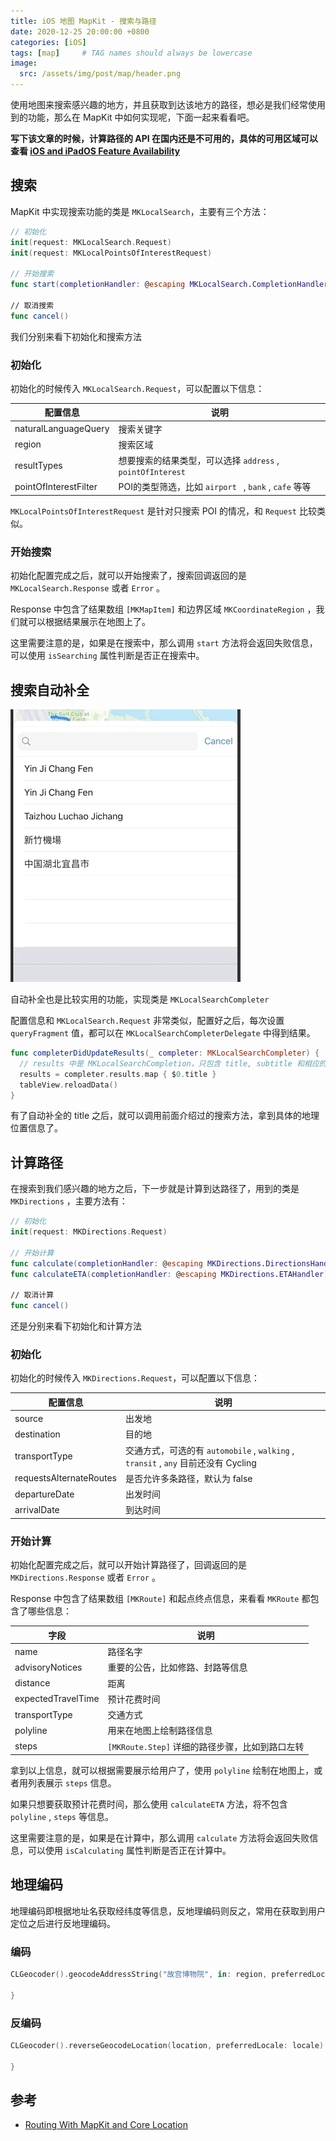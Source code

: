 ```yaml
---
title: iOS 地图 MapKit - 搜索与路径
date: 2020-12-25 20:00:00 +0800
categories: [iOS]
tags: [map]     # TAG names should always be lowercase
image:
  src: /assets/img/post/map/header.png
---
```


使用地图来搜索感兴趣的地方，并且获取到达该地方的路径，想必是我们经常使用到的功能，那么在 MapKit 中如何实现呢，下面一起来看看吧。

**写下该文章的时候，计算路径的 API 在国内还是不可用的，具体的可用区域可以查看 [iOS and iPadOS Feature Availability](https://www.apple.com/ios/feature-availability/#maps-directions)**

## 搜索

MapKit 中实现搜索功能的类是 `MKLocalSearch`，主要有三个方法：

```swift
// 初始化
init(request: MKLocalSearch.Request)
init(request: MKLocalPointsOfInterestRequest)

// 开始搜索
func start(completionHandler: @escaping MKLocalSearch.CompletionHandler)

// 取消搜索
func cancel()
```

我们分别来看下初始化和搜索方法

### 初始化

初始化的时候传入 `MKLocalSearch.Request`，可以配置以下信息：

| 配置信息              | 说明                                                       |
| --------------------- | ---------------------------------------------------------- |
| naturalLanguageQuery  | 搜索关键字                                                 |
| region                | 搜索区域                                                   |
| resultTypes           | 想要搜索的结果类型，可以选择 `address` , `pointOfInterest` |
| pointOfInterestFilter | POI的类型筛选，比如 `airport ` , `bank` , `cafe` 等等      |

`MKLocalPointsOfInterestRequest` 是针对只搜索 POI 的情况，和 `Request` 比较类似。

### 开始搜索

初始化配置完成之后，就可以开始搜索了，搜索回调返回的是 `MKLocalSearch.Response` 或者 `Error` 。

Response 中包含了结果数组 `[MKMapItem]` 和边界区域 `MKCoordinateRegion` ，我们就可以根据结果展示在地图上了。

这里需要注意的是，如果是在搜索中，那么调用 `start` 方法将会返回失败信息，可以使用 `isSearching` 属性判断是否正在搜索中。

## 搜索自动补全

![diagram](/assets/img/post/map/search-completer.gif)

自动补全也是比较实用的功能，实现类是 `MKLocalSearchCompleter` 

配置信息和 `MKLocalSearch.Request` 非常类似，配置好之后，每次设置 `queryFragment` 值，都可以在 `MKLocalSearchCompleterDelegate` 中得到结果。

```swift
func completerDidUpdateResults(_ completer: MKLocalSearchCompleter) {
  // results 中是 MKLocalSearchCompletion，只包含 title, subtitle 和相应的 Ranges 信息
  results = completer.results.map { $0.title }
  tableView.reloadData()
}
```

有了自动补全的 title 之后，就可以调用前面介绍过的搜索方法，拿到具体的地理位置信息了。

## 计算路径

在搜索到我们感兴趣的地方之后，下一步就是计算到达路径了，用到的类是 `MKDirections` ，主要方法有：

```swift
// 初始化
init(request: MKDirections.Request)

// 开始计算
func calculate(completionHandler: @escaping MKDirections.DirectionsHandler)
func calculateETA(completionHandler: @escaping MKDirections.ETAHandler)

// 取消计算
func cancel()
```

还是分别来看下初始化和计算方法

### 初始化

初始化的时候传入 `MKDirections.Request`，可以配置以下信息：

| 配置信息                | 说明                                                         |
| ----------------------- | ------------------------------------------------------------ |
| source                  | 出发地                                                       |
| destination             | 目的地                                                       |
| transportType           | 交通方式，可选的有 `automobile` , `walking` , `transit` , `any`  目前还没有 Cycling |
| requestsAlternateRoutes | 是否允许多条路径，默认为 false                               |
| departureDate           | 出发时间                                                     |
| arrivalDate             | 到达时间                                                     |

### 开始计算

初始化配置完成之后，就可以开始计算路径了，回调返回的是 `MKDirections.Response` 或者 `Error` 。

Response 中包含了结果数组 `[MKRoute]` 和起点终点信息，来看看 `MKRoute` 都包含了哪些信息：

| 字段               | 说明                                            |
| ------------------ | ----------------------------------------------- |
| name               | 路径名字                                        |
| advisoryNotices    | 重要的公告，比如修路、封路等信息                |
| distance           | 距离                                            |
| expectedTravelTime | 预计花费时间                                    |
| transportType      | 交通方式                                        |
| polyline           | 用来在地图上绘制路径信息                        |
| steps              | `[MKRoute.Step]` 详细的路径步骤，比如到路口左转 |

拿到以上信息，就可以根据需要展示给用户了，使用 `polyline` 绘制在地图上，或者用列表展示 `steps` 信息。

如果只想要获取预计花费时间，那么使用 `calculateETA` 方法，将不包含 `polyline` , `steps` 等信息。

这里需要注意的是，如果是在计算中，那么调用 `calculate` 方法将会返回失败信息，可以使用 `isCalculating` 属性判断是否正在计算中。

## 地理编码

地理编码即根据地址名获取经纬度等信息，反地理编码则反之，常用在获取到用户定位之后进行反地理编码。

### 编码

```swift
CLGeocoder().geocodeAddressString("故宫博物院", in: region, preferredLocale: locale) { (placemarks, error) in

}
```

### 反编码

```swift
CLGeocoder().reverseGeocodeLocation(location, preferredLocale: locale) { (placemarks, error) in

}
```

## 参考

- [Routing With MapKit and Core Location](https://www.raywenderlich.com/10028489-routing-with-mapkit-and-core-location)

